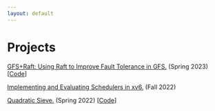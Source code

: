 ```yaml
---
layout: default
---
```


# Projects
<a href="papers/raftgfs.pdf" target="_blank">GFS+Raft: Using Raft to Improve Fault Tolerance in GFS.</a> (Spring 2023) [<a href="https://github.com/markyangliu/cppGFS2.0" target="_blank">Code</a>]

<a href="papers/scheduler.pdf" target="_blank">Implementing and Evaluating Schedulers in xv6.</a> (Fall 2022)

<a href="papers/sieve.pdf" target="_blank">Quadratic Sieve.</a> (Spring 2022) [<a href="https://github.com/markyangliu/QuadraticSieve" target="_blank">Code</a>]